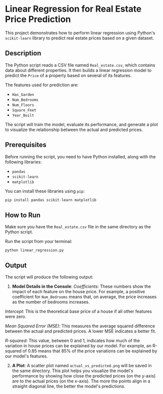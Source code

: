 # Linear Regression for Real Estate Price Prediction
This project demonstrates how to perform linear regression using Python's `scikit-learn` library to predict real estate prices based on a given dataset.

## Description
The Python script reads a CSV file named `Real_estate.csv`, which contains data about different properties. It then builds a linear regression model to predict the `Price` of a property based on several of its features.

The features used for prediction are:
* `Has_Garden`
* `Num_Bedrooms`
* `Num_Floors`
* `Square_Feet`
* `Year_Built`

The script will train the model, evaluate its performance, and generate a plot to visualize the relationship between the actual and predicted prices.

## Prerequisites
Before running the script, you need to have Python installed, along with the following libraries:

* `pandas`
* `scikit-learn`
* `matplotlib`

You can install these libraries using `pip`:
```python
pip install pandas scikit-learn matplotlib
```

## How to Run
Make sure you have the `Real_estate.csv` file in the same directory as the Python script.

Run the script from your terminal:
```
python linear_regression.py
```

## Output
The script will produce the following output:

1. **Model Details in the Console**:
*Coefficients*: These numbers show the impact of each feature on the house price. For example, a positive coefficient for `Num_Bedrooms` means that, on average, the price increases as the number of bedrooms increases.

*Intercept*: This is the theoretical base price of a house if all other features were zero.

*Mean Squared Error (MSE)*: This measures the average squared difference between the actual and predicted prices. A lower MSE indicates a better fit.

*R-squared*: This value, between 0 and 1, indicates how much of the variation in house prices can be explained by our model. For example, an R-squared of 0.85 means that 85% of the price variations can be explained by our model's features.

2. **A Plot**:
A scatter plot named `actual_vs_predicted.png` will be saved in the same directory. This plot helps you visualize the model's performance by showing how close the predicted prices (on the y-axis) are to the actual prices (on the x-axis). The more the points align in a straight diagonal line, the better the model's predictions.

